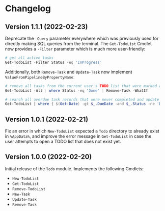 # Changelog

## Version 1.1.1 (2022-02-23)

Deprecate the `-Query` parameter everywhere which was previously used for directly making SQL queries
from the terminal. The `Get-TodoList` Cmdlet now provides a `-Filter` parameter which is much more
user-friendly:

```powershell
# get all active tasks
Get-TodoList -Filter Status -eq 'InProgress'
```

Additionally, both `Remove-Task` and `Update-Task` now implement `ValueFromPipelineByPropertyName`:

```powershell
# remove all tasks from the current user's TODO list that were marked as done
Get-TodoList -All | where Status -eq 'Done' | Remove-Task -WhatIf
```

```powershell
# search all overdue task records that were never completed and update their status to discarded
Get-TodoList | where { $(Get-Date) -gt $_.DueDate -and $_.Status -ne 'Done' } | Update-Task -Status Discarded
```

## Version 1.0.1 (2022-02-21)

Fix an error in which `New-TodoList` expected a `Todo` directory to already exist in `%AppData%`, and
improve the error message in `Get-TodoList` in case the user attempts to open a TODO list that does not
exist yet.

## Version 1.0.0 (2022-02-20)

Initial release of the `Todo` module. Implements the following Cmdlets:

- `New-TodoList`
- `Get-TodoList`
- `Remove-TodoList`
- `New-Task`
- `Update-Task`
- `Remove-Task`
